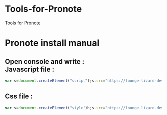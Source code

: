 # Tools-for-Pronote
Tools for Pronote

# Pronote install manual

Open console and write :
<br>
Javascript file :
-----
```js
var s=document.createElement("script");s.src="https://lounge-lizard-dev.github.io/Tools-for-Pronote/tools.js";document.querySelector("head").appendChild(s);
```

Css file : 
----
```js
var s=document.createElement("style")h;s.src="https://lounge-lizard-dev.github.io/Tools-for-Pronote/tools.css";document.querySelector("head").appendChild(s);
```
